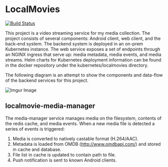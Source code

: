 <h1>LocalMovies</h1>

[![Build Status](https://jenkins.nathanrahm.com/buildStatus/icon?job=localmovie-media-manager)](https://jenkins.nathanrahm.com/job/localmovie-media-manager/)

This project is a video streaming service for my media collection. The project consists of
several components: Android client, web client, and the back-end system. The backend system
is deployed in an on-prem Kubernetes instance. The web service exposes a set of endpoints
through an NGINX ingress that serve up: media metadata, media events, and media streams. Helm 
charts for Kubernetes deployment information can be found in the docker repository under the 
kubernetes/localmovies directory.

The following diagram is an attempt to show the components and data-flow of the backend
services for this project.

![Imgur Image](https://imgur.com/4hVN0WZ.png)

<h2>localmovie-media-manager</h2>

The media-manager service manages media on the filesystem, contents of the redis cache, and media events.
When a new media file is detected a series of events is triggered:

1) Media is converted to natively castable format (H.264/AAC).
2) Metadata is loaded from OMDB (http://www.omdbapi.com/) and stored in cache and database.
3) File list in cache is updated to contain path to file.
4) Push notification is sent to known Android clients.